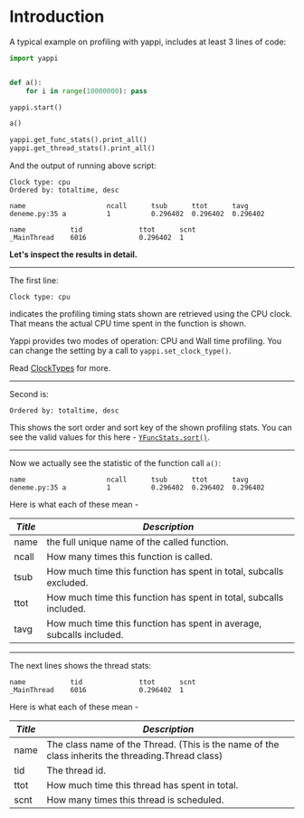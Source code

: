 # Introduction

A typical example on profiling with yappi, includes at least 3 lines of
code:

```python
import yappi


def a():
    for i in range(10000000): pass

yappi.start()

a()

yappi.get_func_stats().print_all()
yappi.get_thread_stats().print_all()
```

And the output of running above script:

```
Clock type: cpu
Ordered by: totaltime, desc

name                    ncall      tsub      ttot      tavg
deneme.py:35 a          1          0.296402  0.296402  0.296402

name           tid              ttot      scnt
_MainThread    6016             0.296402  1
```

**Let's inspect the results in detail.**

---

The first line:

```
Clock type: cpu
```

indicates the profiling timing stats shown are retrieved using the CPU clock.
That means the actual CPU time spent in the function is shown.

Yappi provides two modes of operation: CPU and Wall time profiling. You can change the
setting by a call to `yappi.set_clock_type()`.

Read [ClockTypes](./clock_types.md) for more.

---

Second is:

```
Ordered by: totaltime, desc
```

This shows the sort order and sort key of the
shown profiling stats. You can see the valid values for this here - [`YFuncStats.sort()`]().

---

Now we actually see the statistic of the function call `a()`:

```
name                    ncall      tsub      ttot      tavg
deneme.py:35 a          1          0.296402  0.296402  0.296402
```


Here is what each of these mean -

| *Title* | *Description*                                                        |
|---------|----------------------------------------------------------------------|
| name    | the full unique name of the called function.                         |
| ncall   | How many times this function is called.                              |
| tsub    | How much time this function has spent in total, subcalls excluded.   |
| ttot    | How much time this function has spent in total, subcalls included.   |
| tavg    | How much time this function has spent in average, subcalls included. |


---

The next lines shows the thread stats:

```
name           tid              ttot      scnt
_MainThread    6016             0.296402  1
```

Here is what each of these mean -


| *Title* | *Description*                                                                                     |
|---------|---------------------------------------------------------------------------------------------------|
| name    | The class name of the Thread. (This is the name of the class inherits the threading.Thread class) |
| tid     | The thread id.                                                                                    |
| ttot    | How much time this thread has spent in total.                                                     |
| scnt    | How many times this thread is scheduled.                                                          |
